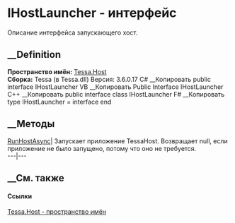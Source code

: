 # IHostLauncher - интерфейс
Описание интерфейса запускающего хост.
## __Definition
 **Пространство имён:** [Tessa.Host](N_Tessa_Host.htm)  
 **Сборка:** Tessa (в Tessa.dll) Версия: 3.6.0.17
C# __Копировать
     public interface IHostLauncher
VB __Копировать
     Public Interface IHostLauncher
C++ __Копировать
     public interface class IHostLauncher
F# __Копировать
     type IHostLauncher = interface end
##  __Методы
[RunHostAsync](M_Tessa_Host_IHostLauncher_RunHostAsync.htm)|  Запускает
приложение TessaHost. Возвращает null, если приложение не было запущено,
потому что оно не требуется.  
---|---  
## __См. также
#### Ссылки
[Tessa.Host - пространство имён](N_Tessa_Host.htm)
